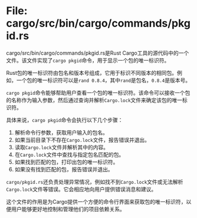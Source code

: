 # File: cargo/src/bin/cargo/commands/pkgid.rs

cargo/src/bin/cargo/commands/pkgid.rs是Rust Cargo工具的源代码中的一个文件。该文件实现了`cargo pkgid`命令，用于显示一个包的唯一标识符。

Rust包的唯一标识符由包名和版本号组成，它用于标识不同版本的相同包。例如，一个包的唯一标识符可以是`rand 0.8.4`，其中`rand`是包名，`0.8.4`是版本号。

`cargo pkgid`命令能够帮助用户查看一个包的唯一标识符。该命令可以接收一个包的名称作为输入参数，然后通过查询并解析`Cargo.lock`文件来确定该包的唯一标识符。

具体来说，`cargo pkgid`命令会执行以下几个步骤：

1. 解析命令行参数，获取用户输入的包名。
2. 如果当前目录下不存在`Cargo.lock`文件，报告错误并退出。
3. 读取`Cargo.lock`文件并解析其中的内容。
4. 在`Cargo.lock`文件中查找与指定包名匹配的包。
5. 如果找到匹配的包，打印出包的唯一标识符。
6. 如果没有找到匹配的包，报告错误并退出。

`cargo/pkgid.rs`还负责处理异常情况，例如找不到`Cargo.lock`文件或无法解析`Cargo.lock`文件等错误。它会相应地向用户提供错误消息和建议。

这个文件的作用是为Cargo提供一个方便的命令行界面来获取包的唯一标识符，以便用户能够更好地控制和管理他们的项目依赖关系。

